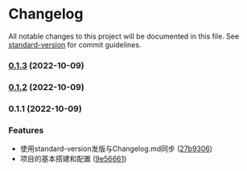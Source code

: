 # Changelog

All notable changes to this project will be documented in this file. See [standard-version](https://github.com/conventional-changelog/standard-version) for commit guidelines.

### [0.1.3](https://github.com/jasonshu1229/Sh_Airbnb/compare/v0.1.2...v0.1.3) (2022-10-09)

### [0.1.2](https://github.com/jasonshu1229/Sh_Airbnb/compare/v0.1.1...v0.1.2) (2022-10-09)

### 0.1.1 (2022-10-09)


### Features

* 使用standard-version发版与Changelog.md同步 ([27b9306](https://github.com/jasonshu1229/Sh_Airbnb/commit/27b9306af907eace781e5abb82a70f584758458c))
* 项目的基本搭建和配置 ([9e56661](https://github.com/jasonshu1229/Sh_Airbnb/commit/9e5666151902610f43d172c65a38f34c2da6982a))
